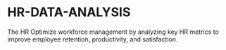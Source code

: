 # HR-DATA-ANALYSIS
The HR Optimize workforce management by analyzing key HR metrics to improve employee retention, productivity, and satisfaction.
